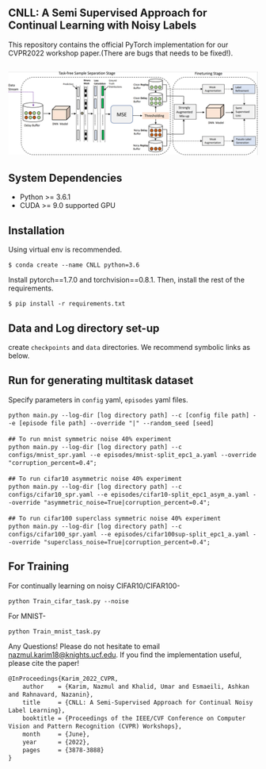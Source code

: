 ## CNLL: A Semi Supervised Approach for Continual Learning with Noisy Labels  
This repository contains the official PyTorch implementation for our CVPR2022 workshop paper.(There are bugs that needs to be fixed!).

## ![](resources/algorithm.png)

## System Dependencies
- Python >= 3.6.1
- CUDA >= 9.0 supported GPU

## Installation
Using virtual env is recommended.
```
$ conda create --name CNLL python=3.6
```
Install pytorch==1.7.0 and torchvision==0.8.1.
Then, install the rest of the requirements.
```
$ pip install -r requirements.txt
```

## Data and Log directory set-up
create `checkpoints` and `data` directories.
We recommend symbolic links as below.

## Run for generating multitask dataset
Specify parameters in `config` yaml, `episodes` yaml files.
```
python main.py --log-dir [log directory path] --c [config file path] --e [episode file path] --override "|" --random_seed [seed]

## To run mnist symmetric noise 40% experiment
python main.py --log-dir [log directory path] --c configs/mnist_spr.yaml --e episodes/mnist-split_epc1_a.yaml --override "corruption_percent=0.4";

## To run cifar10 asymmetric noise 40% experiment
python main.py --log-dir [log directory path] --c configs/cifar10_spr.yaml --e episodes/cifar10-split_epc1_asym_a.yaml --override "asymmetric_noise=True|corruption_percent=0.4";

## To run cifar100 superclass symmetric noise 40% experiment
python main.py --log-dir [log directory path] --c configs/cifar100_spr.yaml --e episodes/cifar100sup-split_epc1_a.yaml --override "superclass_noise=True|corruption_percent=0.4";
```

## For Training 
For continually learning on noisy CIFAR10/CIFAR100-
```
python Train_cifar_task.py --noise
```
For MNIST- 
```
python Train_mnist_task.py 
```


Any Questions! Please do not hesitate to email nazmul.karim18@knights.ucf.edu. If you find the implementation useful, please cite the paper!

    @InProceedings{Karim_2022_CVPR,
        author    = {Karim, Nazmul and Khalid, Umar and Esmaeili, Ashkan and Rahnavard, Nazanin},
        title     = {CNLL: A Semi-Supervised Approach for Continual Noisy Label Learning},
        booktitle = {Proceedings of the IEEE/CVF Conference on Computer Vision and Pattern Recognition (CVPR) Workshops},
        month     = {June},
        year      = {2022},
        pages     = {3878-3888}
    }

